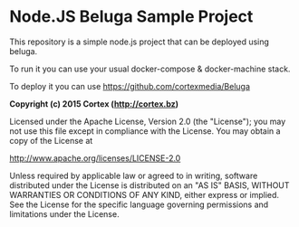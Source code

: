 # Node.JS Beluga Sample Project

This repository is a simple node.js project that can be deployed using beluga.

To run it you can use your usual docker-compose & docker-machine stack.

To deploy it you can use https://github.com/cortexmedia/Beluga


**Copyright (c) 2015 Cortex (http://cortex.bz)**

Licensed under the Apache License, Version 2.0 (the "License");
you may not use this file except in compliance with the License.
You may obtain a copy of the License at

  http://www.apache.org/licenses/LICENSE-2.0

Unless required by applicable law or agreed to in writing, software
distributed under the License is distributed on an "AS IS" BASIS,
WITHOUT WARRANTIES OR CONDITIONS OF ANY KIND, either express or implied.
See the License for the specific language governing permissions and
limitations under the License.
